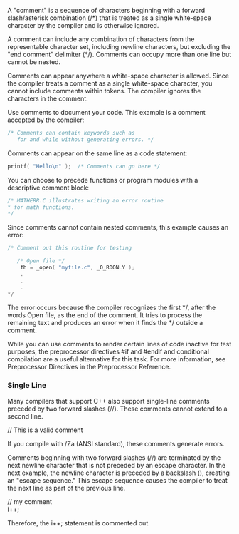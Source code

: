 A "comment" is a sequence of characters beginning with a forward slash/asterisk combination (/*) that is treated as a single white-space character by the compiler and is otherwise ignored.

A comment can include any combination of characters from the representable character set, including newline characters, but excluding the "end comment" delimiter (*/). Comments can occupy more than one line but cannot be nested.

Comments can appear anywhere a white-space character is allowed. Since the compiler treats a comment as a single white-space character, you cannot include comments within tokens. The compiler ignores the characters in the comment.

Use comments to document your code. This example is a comment accepted by the compiler:

```c
/* Comments can contain keywords such as
   for and while without generating errors. */
```
Comments can appear on the same line as a code statement:

```c
printf( "Hello\n" );  /* Comments can go here */
```

You can choose to precede functions or program modules with a descriptive comment block:

```c
/* MATHERR.C illustrates writing an error routine
* for math functions.
*/
```

Since comments cannot contain nested comments, this example causes an error:

```c
/* Comment out this routine for testing

   /* Open file */
    fh = _open( "myfile.c", _O_RDONLY );
    .
    .
    .
*/
```

The error occurs because the compiler recognizes the first */, after the words Open file, as the end of the comment. It tries to process the remaining text and produces an error when it finds the */ outside a comment.

While you can use comments to render certain lines of code inactive for test purposes, the preprocessor directives #if and #endif and conditional compilation are a useful alternative for this task. For more information, see Preprocessor Directives in the Preprocessor Reference.



### Single Line
Many compilers that support C++ also support single-line comments preceded by two forward slashes (//). These comments cannot extend to a second line.

// This is a valid comment

If you compile with /Za (ANSI standard), these comments generate errors.

Comments beginning with two forward slashes (//) are terminated by the next newline character that is not preceded by an escape character. In the next example, the newline character is preceded by a backslash (\), creating an "escape sequence." This escape sequence causes the compiler to treat the next line as part of the previous line.

// my comment \
    i++;

Therefore, the i++; statement is commented out.
